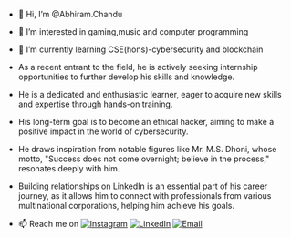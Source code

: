 - 👋 Hi, I’m @Abhiram.Chandu
- 👀 I’m interested in gaming,music and computer programming
- 🌱 I’m currently learning CSE(hons)-cybersecurity and blockchain
 - As a recent entrant to the field, he is actively seeking internship opportunities to further develop his skills and knowledge.
- He is a dedicated and enthusiastic learner, eager to acquire new skills and expertise through hands-on training.
- His long-term goal is to become an ethical hacker, aiming to make a positive impact in the world of cybersecurity.
- He draws inspiration from notable figures like Mr. M.S. Dhoni, whose motto, "Success does not come overnight; believe in the process," resonates deeply with him.
- Building relationships on LinkedIn is an essential part of his career journey, as it allows him to connect with professionals from various multinational corporations, helping him achieve his goals.

- 📫 Reach me on [![Instagram](https://img.shields.io/badge/Instagram-%23E4405F?style=for-the-badge&logo=instagram&logoColor=white)](https://www.instagram.com/prince_abhi04/) [![LinkedIn](https://img.shields.io/badge/LinkedIn-%230077B5?style=for-the-badge&logo=linkedin&logoColor=white)](https://www.linkedin.com/in/abhi-ram-1307n/) [![Email](https://img.shields.io/badge/Gmail-%23D14836?style=for-the-badge&logo=gmail&logoColor=white)](mailto:abhiramchandu81@gmail.com)



<!---
Abhiram1307/Abhiram1307 is a ✨ special ✨ repository because its `README.md` (this file) appears on your GitHub profile.
You can click the Preview link to take a look at your changes.
--->
